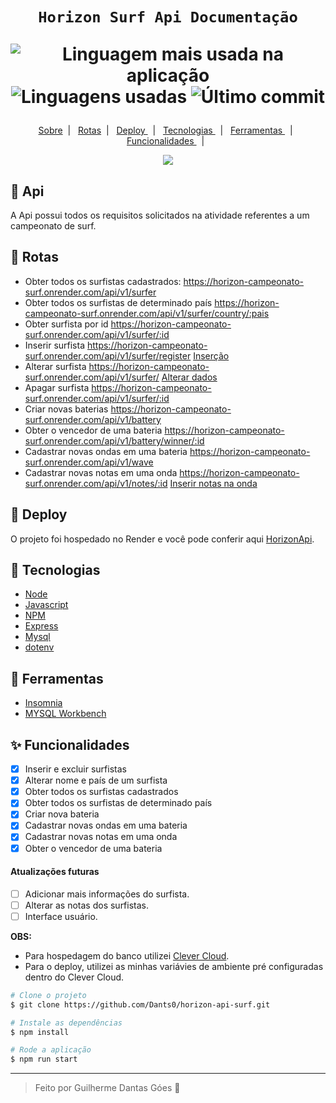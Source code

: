 ﻿<h1 align='center'>

    Horizon Surf Api Documentação

   <p align="center">
      <img alt="Linguagem mais usada na aplicação" src="https://img.shields.io/github/languages/top/Dants0/horizon-api-surf?color=171717&labelColor=FFE000">
      <img alt="Linguagens usadas" src="https://img.shields.io/github/languages/count/Dants0/horizon-api-surf?color=171717&labelColor=FFE000">
      <img alt="Último commit" src="https://img.shields.io/github/last-commit/Dants0/horizon-api-surf?color=171717&labelColor=FFE000">
  </p>  
</h1>


  <p align="center">
  <a href="#-Api"> Sobre</a>&nbsp;&nbsp;|&nbsp;&nbsp;
  <a href="#-Rotas"> Rotas</a>&nbsp;&nbsp;|&nbsp;&nbsp;
  <a href="#-Deploy"> Deploy </a>&nbsp;&nbsp;|&nbsp;&nbsp;
  <a href="#-Tecnologias"> Tecnologias </a>&nbsp;&nbsp;|&nbsp;&nbsp;
  <a href="#-Ferramentas"> Ferramentas </a>&nbsp;&nbsp;|&nbsp;&nbsp;
  <a href="#-Funcionalidades"> Funcionalidades  </a>&nbsp;&nbsp;|&nbsp;&nbsp;
</p>


<div align='center'>
  <img src="https://i.ibb.co/tsRC5W1/imagem-2023-07-06-184207673.png"/>
</div>

## 🌊 Api
A Api possui todos os requisitos solicitados na atividade referentes a um campeonato de surf.

## 💨 Rotas
<ul>
  <li>
  Obter todos os surfistas cadastrados:
  <a href="https://horizon-campeonato-surf.onrender.com/api/v1/surfer">https://horizon-campeonato-surf.onrender.com/api/v1/surfer</a>
  </li>
  <li>
  Obter todos os surfistas de determinado país
  <a href="https://horizon-campeonato-surf.onrender.com/api/v1/surfer/country/:pais">https://horizon-campeonato-surf.onrender.com/api/v1/surfer/country/:pais</a>
  </li>
  <li>
  Obter surfista por id
  <a href="https://horizon-campeonato-surf.onrender.com/api/v1/surfer/:id">https://horizon-campeonato-surf.onrender.com/api/v1/surfer/:id</a>
  </li>
  <li>
  Inserir surfista
  <a href="https://horizon-campeonato-surf.onrender.com/api/v1/surfer/register">https://horizon-campeonato-surf.onrender.com/api/v1/surfer/register</a>
  <a href="https://i.ibb.co/k5rDZR7/imagem-2023-07-06-190229440.png">Inserção</a>
  </li>
  <li>
  Alterar surfista
  <a href="https://horizon-campeonato-surf.onrender.com/api/v1/surfer/">https://horizon-campeonato-surf.onrender.com/api/v1/surfer/</a>
  <a href="https://i.ibb.co/gF16PdY/imagem-2023-07-06-192410275.png">Alterar dados</a>
  </li>
  <li>
  Apagar surfista
  <a href="https://horizon-campeonato-surf.onrender.com/api/v1/surfer/:id">https://horizon-campeonato-surf.onrender.com/api/v1/surfer/:id</a>
  </li>
  <li>
  Criar novas baterias
  <a href="https://horizon-campeonato-surf.onrender.com/api/v1/battery">https://horizon-campeonato-surf.onrender.com/api/v1/battery</a>
  </li>
  <li>
  Obter o vencedor de uma bateria
  <a href="https://horizon-campeonato-surf.onrender.com/api/v1/battery/winner/:id">https://horizon-campeonato-surf.onrender.com/api/v1/battery/winner/:id</a>
  </li>
  <li>
  Cadastrar novas ondas em uma bateria
  <a href="https://horizon-campeonato-surf.onrender.com/api/v1/wave">https://horizon-campeonato-surf.onrender.com/api/v1/wave</a>
  </li>
  <li>
  Cadastrar novas notas em uma onda
  <a href="https://horizon-campeonato-surf.onrender.com/api/v1/notes/:id">https://horizon-campeonato-surf.onrender.com/api/v1/notes/:id</a>
  <a href="https://i.ibb.co/9pf0j7g/imagem-2023-07-06-191955828.png">Inserir notas na onda</a>
  </li>
</ul>

## 🎉 Deploy
O projeto foi hospedado no Render e você pode conferir aqui [HorizonApi](https://horizon-campeonato-surf.onrender.com/api/v1/surfer).

## 🧪 Tecnologias
- [Node](https://nodejs.org/pt-br/docs)
- [Javascript](https://devdocs.io/javascript/)
- [NPM](https://www.npmjs.com/)
- [Express](https://expressjs.com/pt-br/)
- [Mysql](https://www.npmjs.com/package/mysql2)
- [dotenv](https://www.npmjs.com/package/dotenv)

## 🔧 Ferramentas
- [Insomnia](https://insomnia.rest)
- [MYSQL Workbench](https://www.mysql.com/products/workbench/)

## ✨ Funcionalidades
- [X] Inserir e excluir surfistas
- [X] Alterar nome e país de um surfista
- [X] Obter todos os surfistas cadastrados
- [X] Obter todos os surfistas de determinado país
- [X] Criar nova bateria
- [X] Cadastrar novas ondas em uma bateria
- [X] Cadastrar novas notas em uma onda
- [X] Obter o vencedor de uma bateria

#### Atualizações futuras
- [ ] Adicionar mais informações do surfista.
- [ ] Alterar as notas dos surfistas.
- [ ] Interface usuário.

**OBS:**
- Para hospedagem do banco utilizei <a href="https://www.clever-cloud.com/doc/">Clever Cloud</a>.
- Para o deploy, utilizei as minhas variávies de ambiente pré configuradas dentro do Clever Cloud.

```bash
# Clone o projeto
$ git clone https://github.com/Dants0/horizon-api-surf.git

# Instale as dependências
$ npm install

# Rode a aplicação
$ npm run start
```

---
<blockquote> Feito por Guilherme Dantas Góes 🤖</blockquote>
